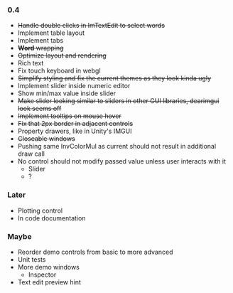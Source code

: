 ### 0.4
- ~~Handle double clicks in ImTextEdit to select words~~
- Implement table layout
- Implement tabs
- ~~__Word__ wrapping~~
- ~~Optimize layout and rendering~~
- Rich text
- Fix touch keyboard in webgl
- ~~Simplify styling and fix the current themes as they look kinda ugly~~
- Implement slider inside numeric editor
- Show min/max value inside slider
- ~~Make slider looking similar to sliders in other GUI libraries, dearimgui look seems off~~
- ~~Implement tooltips on mouse hover~~
- ~~Fix that 2px border in adjacent controls~~
- Property drawers, like in Unity's IMGUI
- ~~Closeable windows~~
- Pushing same InvColorMul as current should not result in additional draw call 
- No control should not modify passed value unless user interacts with it
  - Slider
  - ?

### Later
- Plotting control
- In code documentation

### Maybe
- Reorder demo controls from basic to more advanced
- Unit tests
- More demo windows
  - Inspector
- Text edit preview hint